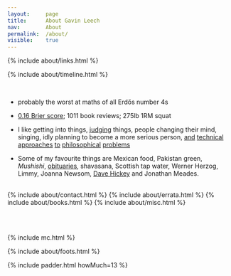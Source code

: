 ```yaml
---
layout: 	page
title: 		About Gavin Leech
nav: 		About
permalink:	/about/
visible:	true
---
```


{%	include about/links.html	%}

{%	include about/timeline.html		%}

<br>


* probably the worst at maths of all Erdős number 4s
<!--  href="#fn:18" id="fnref:18">18  -->

* <a class="noline" href="{{pred}}">0.16 Brier score</a>; 1011 book reviews; 275lb 1RM squat<br>

<!-- * I've done a few things - philosophy degree, maths degree, tech in Beijing, farm subsidies in Tanzania, bookseller, official statistics, code monkey, insurer, trespassed on COVID models, <a class="noline" href="/researches">independent and government and industrial and academic research</a>. -->

<!-- * I run a group for people struggling at uni<br> -->

<!-- * despite <a href="{{ea}}">appearances</a>, <a class="noline" href="/sites">not a blogger</a><br> -->


* I like getting into things, <a class="noline" href="{{letter}}">judging</a> things, people changing their mind, singing, <!-- <a class="noline" href="/strength">lifting</a>, --> idly planning to become a more serious person, <a class="noline" href="{{sittler}}">and</a> <a class="noline" href="{{cs}}">technical</a> <a class="noline" href="{{orseau}}">approaches</a> <a class="noline" href="{{welf}}">to</a> <a class="noline" href="{{shminux}}">philosophical</a> <a class="noline" href="{{comp1}}">problems</a>
<!-- teaching people who want to know -->

* Some of my favourite things are Mexican food, Pakistan green, <i>Mushishi</i>, <a class="noline" href="/deaths">obituaries</a>, shavasana, Scottish tap water, Werner Herzog, Limmy, Joanna Newsom, <a class="noline" href="{{hickey}}">Dave Hickey</a> and Jonathan Meades.

<!-- https://www.scottaaronson.com/papers/philos.pdf -->


<!-- Technically an <a href="{{ea}}">EA blog</a>, though I don't consider this a blog. (Blogging is more <a class="noline" href="/sites">speech</a> than writing.)<br><br> -->
<!--  -->

<br>

<!-- <div class="accordion">
	<h3>Good arguments</h3>
	<div>
		{%		include about/arguments.html		%}
	</div>
</div>
 -->

<div class="accordion">	
	{%	include about/contact.html 	%}	
	<!-- %	include about/now.md	%} -->
	<!-- %	include about/research.html	%} -->
	{%	include about/errata.html	%}	
	{%	include about/books.html	%}	
	{%	include about/misc.html	%}
</div>

<br><br>

{%    include mc.html  %}


{%	include about/foots.html	%}



{%	include padder.html 	howMuch=13	%}